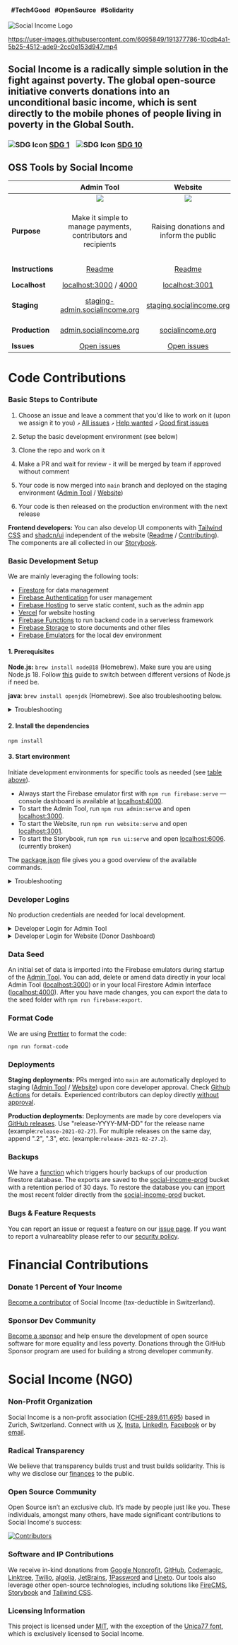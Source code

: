 #### &nbsp;&nbsp;#Tech4Good &nbsp;&nbsp;#OpenSource &nbsp;&nbsp;#Solidarity

![Social Income Logo](https://github.com/socialincome-san/public/assets/6095849/e33d03b3-7502-46cc-bfe8-f70ff4374a0e)

https://user-images.githubusercontent.com/6095849/191377786-10cdb4a1-5b25-4512-ade9-2cc0e153d947.mp4

## Social Income is a radically simple solution in the fight against poverty. The global open-source initiative converts donations into an unconditional basic income, which is sent directly to the mobile phones of people living in poverty in the Global South.

### ![SDG Icon](https://i.imgur.com/LHoR8Et.png) [SDG 1](https://sdgs.un.org/goals/goal1) &nbsp;&nbsp; ![SDG Icon](https://i.imgur.com/LHoR8Et.png) [SDG 10](https://sdgs.un.org/goals/goal10)

## OSS Tools by Social Income

|                  |                                                Admin Tool                                                 |                                                 Website                                                 |                                                                                  Mobile App                                                                                   |
| ---------------- | :-------------------------------------------------------------------------------------------------------: | :-----------------------------------------------------------------------------------------------------: | :---------------------------------------------------------------------------------------------------------------------------------------------------------------------------: |
|                  |    ![](https://github.com/socialincome-san/public/assets/6095849/42a8ce3e-4ff3-4d25-a298-1b4bc1570b0a)    |   ![](https://github.com/socialincome-san/public/assets/6095849/e4dbf692-d4b9-4253-88ea-2da7970919d8)   |                                      ![](https://github.com/socialincome-san/public/assets/6095849/94d0f653-d894-4e9e-ab0d-b1cd8bfe9eab)                                      |
| **Purpose**      |                      Make it simple to manage payments, contributors and recipients                       |                                 Raising donations and inform the public                                 |                                                         Make it simple for recipients to manage payments and surveys                                                          |
| **Instructions** |                                         [Readme](admin/README.md)                                         |                                       [Readme](website/README.md)                                       |                                              [Readme](recipients_app/README.md) / [Contributing](recipients_app/CONTRIBUTING.md)                                              |
| **Localhost**    |                  [localhost:3000](http://localhost:3000) / [4000](http://localhost:4000)                  |                                 [localhost:3001](http://localhost:3001)                                 |                                                                                       –                                                                                       |
| **Staging**      |                 [staging-admin.socialincome.org](https://staging-admin.socialincome.org)                  |                      [staging.socialincome.org](https://staging.socialincome.org/)                      |                         [Testflight](https://developer.apple.com/testflight/) / [App Distribution](https://firebase.google.com/docs/app-distribution)                         |
| **Production**   |                         [admin.socialincome.org](https://admin.socialincome.org)                          |                              [socialincome.org](https://socialincome.org)                               | [iOS](https://apps.apple.com/ch/app/social-income/id6444860109?l=en-GB) / [Android](https://play.google.com/store/apps/details?id=org.socialincome.app&pcampaignid=web_share) |
| **Issues**       | [Open issues](https://github.com/socialincome-san/public/issues?q=is%3Aissue+is%3Aopen+label%3Aadmintool) | [Open issues](https://github.com/socialincome-san/public/issues?q=is%3Aissue+is%3Aopen+label%3Awebsite) |                                   [Open issues](https://github.com/socialincome-san/public/issues?q=is%3Aissue+is%3Aopen+label%3Amobileapp)                                   |

# Code Contributions

### Basic Steps to Contribute

1. Choose an issue and leave a comment that you'd like to work on it
   (upon we assign it to you) `↗`
   [All issues](https://github.com/socialincome-san/public/issues?q=is%3Aopen+is%3Aissue)
   `↗`
   [Help wanted](https://github.com/socialincome-san/public/issues?q=is%3Aopen+is%3Aissue+label%3A%22help+wanted%22)
   `↗`
   [Good first issues](https://github.com/socialincome-san/public/issues?q=is%3Aopen+is%3Aissue+label%3A%22good+first+issue%22)

2. Setup the basic development environment (see below)
3. Clone the repo and work on it
4. Make a PR and wait for review - it will be merged by team if approved
   without comment
5. Your code is now merged into `main` branch and deployed on the
   staging environment
   ([Admin Tool](https://staging-admin.socialincome.org) /
   [Website](https://staging.socialincome.org/))
6. Your code is then released on the production environment with the
   next release

**Frontend developers:** You can also develop UI components with
[Tailwind CSS](https://tailwindcss.com) and
[shadcn/ui](https://ui.shadcn.com) independent of the website
([Readme](ui/README.md) / [Contributing](ui/CONTRIBUTING.md)). The
components are all collected in our
[Storybook](https://socialincome-san.github.io/public/).

### Basic Development Setup

We are mainly leveraging the following tools:

- [Firestore](https://firebase.google.com/docs/firestore) for data
  management
- [Firebase Authentication](https://firebase.google.com/docs/auth) for
  user management
- [Firebase Hosting](https://firebase.google.com/docs/hosting) to serve
  static content, such as the admin app
- [Vercel](https://vercel.com) for website hosting
- [Firebase Functions](https://firebase.google.com/docs/functions) to
  run backend code in a serverless framework
- [Firebase Storage](https://firebase.google.com/docs/storage) to store
  documents and other files
- [Firebase Emulators](https://firebase.google.com/docs/emulator-suite)
  for the local dev environment

#### 1. Prerequisites

**Node.js:** `brew install node@18` (Homebrew). Make sure you are using
Node.js 18. Follow
[this](https://ralphjsmit.com/switch-between-nodejs-versions-homebrew)
guide to switch between different versions of Node.js if need be.

**java**: `brew install openjdk` (Homebrew). See also troubleshooting
below.

<details>
  <summary>Troubleshooting</summary>

#### Error Missing Java

````shell
➜  socialincome-public git:(main) npm run firebase:serve

> @socialincome/monorepo@1.0.0 firebase:serve
> firebase emulators:start --project social-income-staging --config firebase.json --import ./seed

⚠  emulators: You are not currently authenticated so some features may not work correctly. Please run firebase login to authenticate the CLI.
i  emulators: Shutting down emulators.

Error: Process `java -version` has exited with code 1. Please make sure Java is installed and on your system PATH.
-----Original stdout-----
-----Original stderr-----
The operation couldn’t be completed. Unable to locate a Java Runtime.
Please visit http://www.java.com for information on installing Java.```
````

Solution

```shell
$ brew install openjdk
$ sudo ln -sfn $HOMEBREW_PREFIX/opt/openjdk/libexec/openjdk.jdk /Library/Java/JavaVirtualMachines/openjdk.jdk
```

</details>

#### 2. Install the dependencies

```shell
npm install
```

#### 3. Start environment

Initiate development environments for specific tools as needed (see
[table above](#oss-tools-by-social-income)).

- Always start the Firebase emulator first with `npm run firebase:serve`
  — console dashboard is available at
  [localhost:4000](http://localhost:4000).
- To start the Admin Tool, run `npm run admin:serve` and open
  [localhost:3000](http://localhost:3000).
- To start the Website, run `npm run website:serve` and open
  [localhost:3001](http://localhost:3001).
- To start the Storybook, run `npm run ui:serve` and open
  [localhost:6006](http://localhost:6006). (currently broken)

The [package.json](package.json) file gives you a good overview of the
available commands.

<details>
  <summary>Troubleshooting</summary>

#### Port taken

```shell
Error: Could not start Firestore Emulator, port taken.
```

Solution (macOS): In most cases it is due to port 8080 or 8085, which
can be _killed_ with one command:

```shell
kill $(lsof -t -i:8080) $(lsof -t -i:8085)
```

</details>

### Developer Logins

No production credentials are needed for local development.

<details>
  <summary>Developer Login for Admin Tool</summary>

#### Localhost Admin Tool Login ([Link](http://localhost:3000/))

Choose "Sign in with Google" and select the listed "Admin
(admin@socialincome.org)" account.

#### Staging Admin Tool Login ([Link](https://staging-admin.socialincome.org))

Contact the dev team
([dev@socialincome.org](mailto:dev@socialincome.org)) which can assign
you access rights to login.

#### Production Admin Tool Login ([Link](http://admin.socialincome.org))

Only selected people from the SI team have access.

</details>

<details>
  <summary>Developer Login for Website (Donor Dashboard)</summary>

#### Localhost Website Login ([Link](http://localhost:3000/login))

1. Go to the [Login page](http://localhost:3000/login) and select
2. Sign in with username test@test.org and password test@test.org.

#### Staging Website Login ([Link](https://staging.socialincome.org/login))

To create a donor account in the staging environment, proceed through
the
[donation process](https://staging.socialincome.org/donate/one-time).
Utilize the [Stripe test card](https://stripe.com/docs/testing) (4242
4242 4242 4242) for making a test donation.

#### Production Website Login ([Link](https://socialincome.org/login))

Only actual donors have accounts and can log in. Consider making a
(symbolic) donation to create your own account.

</details>

### Data Seed

An initial set of data is imported into the Firebase emulators during
startup of the [Admin Tool](https://staging-admin.socialincome.org). You
can add, delete or amend data directly in your local Admin Tool
([localhost:3000](http://localhost:3000)) or in your local Firestore
Admin Interface
([localhost:4000](http://localhost:4000/firestore/data)). After you have
made changes, you can export the data to the seed folder with
`npm run firebase:export`.

### Format Code

We are using [Prettier](https://prettier.io) to format the code:

```shell
npm run format-code
```

### Deployments

**Staging deployments:** PRs merged into `main` are automatically
deployed to staging
([Admin Tool](https://staging-admin.socialincome.org) /
[Website](https://staging.socialincome.org/)) upon core developer
approval. Check [Github Actions](./.github/workflows) for details.
Experienced contributors can deploy directly
[without approval](mailto:dev@socialincome.org).

**Production deployments:** Deployments are made by core developers via
[GitHub releases](https://github.com/socialincome-san/public/actions/workflows/production-deployment.yml).
Use "release-YYYY-MM-DD" for the release name
(example:`release-2021-02-27`). For multiple releases on the same day,
append ".2", ".3", etc. (example:`release-2021-02-27.2`).

### Backups

We have a
[function](https://console.cloud.google.com/logs/query;query=resource.type%3D%22cloud_function%22%20resource.labels.function_name%3D%22siWebFirestoreExport%22%20resource.labels.region%3D%22us-central1%22?project=social-income-prod&authuser=1&hl=en)
which triggers hourly backups of our production firestore database. The
exports are saved to the
[social-income-prod](https://console.cloud.google.com/storage/browser/social-income-prod;tab=objects?forceOnBucketsSortingFiltering=false&authuser=1&project=social-income-prod&prefix=&forceOnObjectsSortingFiltering=true)
bucket with a retention period of 30 days. To restore the database you
can
[import](https://console.cloud.google.com/firestore/import-export?authuser=1&project=social-income-prod)
the most recent folder directly from the
[social-income-prod](https://console.cloud.google.com/storage/browser/social-income-prod;tab=objects?forceOnBucketsSortingFiltering=false&authuser=1&project=social-income-prod&prefix=&forceOnObjectsSortingFiltering=true)
bucket.

### Bugs & Feature Requests

You can report an issue or request a feature on our
[issue page](https://github.com/socialincome-san/public/issues/new/choose).
If you want to report a vulnareablity please refer to our
[security policy](https://github.com/socialincome-san/public/blob/main/SECURITY.md).

# Financial Contributions

### Donate 1 Percent of Your Income

[Become a contributor](https://socialincome.org/get-involved) of Social
Income (tax-deductible in Switzerland).

### Sponsor Dev Community

[Become a sponsor](https://github.com/sponsors/socialincome-san) and
help ensure the development of open source software for more equality
and less poverty. Donations through the GitHub Sponsor program are used
for building a strong developer community.

# Social Income (NGO)

### Non-Profit Organization

Social Income is a non-profit association
([CHE-289.611.695](https://www.uid.admin.ch/Detail.aspx?uid_id=CHE-289.611.695))
based in Zurich, Switzerland. Connect with us
[X](https://twitter.com/so_income),
[Insta](https://instagram.com/so_income),
[LinkedIn](https://www.linkedin.com/company/socialincome),
[Facebook](https://facebook.com/socialincome.org) or by
[email](mailto:hello@socialincome.org).

### Radical Transparency

We believe that transparency builds trust and trust builds solidarity.
This is why we disclose our
[finances](https://socialincome.org/transparency/finances/usd) to the
public.

### Open Source Community

Open Source isn’t an exclusive club. It’s made by people just like you.
These individuals, amongst many others, have made significant
contributions to Social Income's success:

[![Contributors](https://contrib.rocks/image?repo=socialincome-san/public&columns=10)](https://github.com/socialincome-san/public/graphs/contributors)

### Software and IP Contributions

We receive in-kind donations from
[Google Nonprofit](https://www.google.com/nonprofits/),
[GitHub](https://socialimpact.github.com),
[Codemagic](https://codemagic.io/start/), [Linktree](https://linktr.ee),
[Twilio](https://twilio.org), [algolia](https://www.algolia.com),
[JetBrains](https://www.jetbrains.com),
[1Password](https://1password.com/) and
[Lineto](https://www.lineto.com). Our tools also leverage other
open-source technologies, including solutions like
[FireCMS](https://firecms.co), [Storybook](https://storybook.js.org) and
[Tailwind CSS](https://tailwindcss.com).

### Licensing Information

This project is licensed under [MIT](LICENSE), with the exception of the
[Unica77 font](https://lineto.com/typefaces/unica77), which is
exclusively licensed to Social Income.
